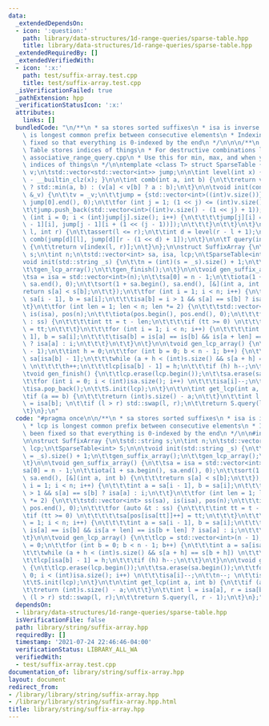 ```yaml
---
data:
  _extendedDependsOn:
  - icon: ':question:'
    path: library/data-structures/1d-range-queries/sparse-table.hpp
    title: library/data-structures/1d-range-queries/sparse-table.hpp
  _extendedRequiredBy: []
  _extendedVerifiedWith:
  - icon: ':x:'
    path: test/suffix-array.test.cpp
    title: test/suffix-array.test.cpp
  _isVerificationFailed: true
  _pathExtension: hpp
  _verificationStatusIcon: ':x:'
  attributes:
    links: []
  bundledCode: "\n/**\n * sa stores sorted suffixes\n * isa is inverse of sa\n * lcp\
    \ is longest common prefix between consecutive elements\n * Indexing has been\
    \ fixed so that everything is 0-indexed by the end\n */\n\n\n/**\n * This Sparse\
    \ Table stores indices of things\n * For destructive combinations like gcd, use\
    \ associative_range_query.cpp\n * Use this for min, max, and when you need the\
    \ indices of things\n */\n\ntemplate <class T> struct SparseTable {\n\tstd::vector<T>\
    \ v;\n\tstd::vector<std::vector<int>> jump;\n\n\tint level(int x) { return 31\
    \ - __builtin_clz(x); }\n\n\tint comb(int a, int b) {\n\t\treturn v[a] == v[b]\
    \ ? std::min(a, b) : (v[a] < v[b] ? a : b);\n\t}\n\n\tvoid init(const std::vector<T>\
    \ &_v) {\n\t\tv = _v;\n\t\tjump = {std::vector<int>((int)v.size())};\n\t\tiota(jump[0].begin(),\
    \ jump[0].end(), 0);\n\t\tfor (int j = 1; (1 << j) <= (int)v.size(); j++) {\n\t\
    \t\tjump.push_back(std::vector<int>((int)v.size() - (1 << j) + 1));\n\t\t\tfor\
    \ (int i = 0; i < (int)jump[j].size(); i++) {\n\t\t\t\tjump[j][i] = comb(jump[j\
    \ - 1][i], jump[j - 1][i + (1 << (j - 1))]);\n\t\t\t}\n\t\t}\n\t}\n\n\tint index(int\
    \ l, int r) {\n\t\tassert(l <= r);\n\t\tint d = level(r - l + 1);\n\t\treturn\
    \ comb(jump[d][l], jump[d][r - (1 << d) + 1]);\n\t}\n\n\tT query(int l, int r)\
    \ {\n\t\treturn v[index(l, r)];\n\t}\n};\n\nstruct SuffixArray {\n\tstd::string\
    \ s;\n\tint n;\n\tstd::vector<int> sa, isa, lcp;\n\tSparseTable<int> S;\n\n\t\
    void init(std::string _s) {\n\t\tn = (int)(s = _s).size() + 1;\n\t\tgen_suffix_array();\n\
    \t\tgen_lcp_array();\n\t\tgen_finish();\n\t}\n\n\tvoid gen_suffix_array() {\n\t\
    \tsa = isa = std::vector<int>(n);\n\t\tsa[0] = n - 1;\n\t\tiota(1 + sa.begin(),\
    \ sa.end(), 0);\n\t\tsort(1 + sa.begin(), sa.end(), [&](int a, int b) {\n\t\t\t\
    return s[a] < s[b];\n\t\t});\n\t\tfor (int i = 1; i < n; i++) {\n\t\t\tint a =\
    \ sa[i - 1], b = sa[i];\n\t\t\tisa[b] = i > 1 && s[a] == s[b] ? isa[a] : i;\n\t\
    \t}\n\t\tfor (int len = 1; len < n; len *= 2) {\n\t\t\tstd::vector<int> ss(sa),\
    \ is(isa), pos(n);\n\t\t\tiota(pos.begin(), pos.end(), 0);\n\t\t\tfor (auto &t\
    \ : ss) {\n\t\t\t\tint tt = t - len;\n\t\t\t\tif (tt >= 0) \n\t\t\t\t\tsa[pos[isa[tt]]++]\
    \ = tt;\n\t\t\t}\n\t\t\tfor (int i = 1; i < n; i++) {\n\t\t\t\tint a = sa[i -\
    \ 1], b = sa[i];\n\t\t\t\tisa[b] = is[a] == is[b] && is[a + len] == is[b + len]\
    \ ? isa[a] : i;\n\t\t\t}\n\t\t}\n\t}\n\n\tvoid gen_lcp_array() {\n\t\tlcp = std::vector<int>(n\
    \ - 1);\n\t\tint h = 0;\n\t\tfor (int b = 0; b < n - 1; b++) {\n\t\t\tint a =\
    \ sa[isa[b] - 1];\n\t\t\twhile (a + h < (int)s.size() && s[a + h] == s[b + h])\
    \ \n\t\t\t\th++;\n\t\t\tlcp[isa[b] - 1] = h;\n\t\t\tif (h) h--;\n\t\t}\n\t}\n\n\
    \tvoid gen_finish() {\n\t\tlcp.erase(lcp.begin());\n\t\tsa.erase(sa.begin());\n\
    \t\tfor (int i = 0; i < (int)isa.size(); i++) \n\t\t\tisa[i]--;\n\t\tn--; \n\t\
    \tisa.pop_back();\n\t\tS.init(lcp);\n\t}\n\t\n\tint get_lcp(int a, int b) {\n\t\
    \tif (a == b) {\n\t\t\treturn (int)s.size() - a;\n\t\t}\n\t\tint l = isa[a], r\
    \ = isa[b]; \n\t\tif (l > r) std::swap(l, r);\n\t\treturn S.query(l, r - 1);\n\
    \t}\n};\n"
  code: "#pragma once\n\n/**\n * sa stores sorted suffixes\n * isa is inverse of sa\n\
    \ * lcp is longest common prefix between consecutive elements\n * Indexing has\
    \ been fixed so that everything is 0-indexed by the end\n */\n\n#include \"../data-structures/1d-range-queries/sparse-table.hpp\"\
    \n\nstruct SuffixArray {\n\tstd::string s;\n\tint n;\n\tstd::vector<int> sa, isa,\
    \ lcp;\n\tSparseTable<int> S;\n\n\tvoid init(std::string _s) {\n\t\tn = (int)(s\
    \ = _s).size() + 1;\n\t\tgen_suffix_array();\n\t\tgen_lcp_array();\n\t\tgen_finish();\n\
    \t}\n\n\tvoid gen_suffix_array() {\n\t\tsa = isa = std::vector<int>(n);\n\t\t\
    sa[0] = n - 1;\n\t\tiota(1 + sa.begin(), sa.end(), 0);\n\t\tsort(1 + sa.begin(),\
    \ sa.end(), [&](int a, int b) {\n\t\t\treturn s[a] < s[b];\n\t\t});\n\t\tfor (int\
    \ i = 1; i < n; i++) {\n\t\t\tint a = sa[i - 1], b = sa[i];\n\t\t\tisa[b] = i\
    \ > 1 && s[a] == s[b] ? isa[a] : i;\n\t\t}\n\t\tfor (int len = 1; len < n; len\
    \ *= 2) {\n\t\t\tstd::vector<int> ss(sa), is(isa), pos(n);\n\t\t\tiota(pos.begin(),\
    \ pos.end(), 0);\n\t\t\tfor (auto &t : ss) {\n\t\t\t\tint tt = t - len;\n\t\t\t\
    \tif (tt >= 0) \n\t\t\t\t\tsa[pos[isa[tt]]++] = tt;\n\t\t\t}\n\t\t\tfor (int i\
    \ = 1; i < n; i++) {\n\t\t\t\tint a = sa[i - 1], b = sa[i];\n\t\t\t\tisa[b] =\
    \ is[a] == is[b] && is[a + len] == is[b + len] ? isa[a] : i;\n\t\t\t}\n\t\t}\n\
    \t}\n\n\tvoid gen_lcp_array() {\n\t\tlcp = std::vector<int>(n - 1);\n\t\tint h\
    \ = 0;\n\t\tfor (int b = 0; b < n - 1; b++) {\n\t\t\tint a = sa[isa[b] - 1];\n\
    \t\t\twhile (a + h < (int)s.size() && s[a + h] == s[b + h]) \n\t\t\t\th++;\n\t\
    \t\tlcp[isa[b] - 1] = h;\n\t\t\tif (h) h--;\n\t\t}\n\t}\n\n\tvoid gen_finish()\
    \ {\n\t\tlcp.erase(lcp.begin());\n\t\tsa.erase(sa.begin());\n\t\tfor (int i =\
    \ 0; i < (int)isa.size(); i++) \n\t\t\tisa[i]--;\n\t\tn--; \n\t\tisa.pop_back();\n\
    \t\tS.init(lcp);\n\t}\n\t\n\tint get_lcp(int a, int b) {\n\t\tif (a == b) {\n\t\
    \t\treturn (int)s.size() - a;\n\t\t}\n\t\tint l = isa[a], r = isa[b]; \n\t\tif\
    \ (l > r) std::swap(l, r);\n\t\treturn S.query(l, r - 1);\n\t}\n};"
  dependsOn:
  - library/data-structures/1d-range-queries/sparse-table.hpp
  isVerificationFile: false
  path: library/string/suffix-array.hpp
  requiredBy: []
  timestamp: '2021-07-24 22:46:46-04:00'
  verificationStatus: LIBRARY_ALL_WA
  verifiedWith:
  - test/suffix-array.test.cpp
documentation_of: library/string/suffix-array.hpp
layout: document
redirect_from:
- /library/library/string/suffix-array.hpp
- /library/library/string/suffix-array.hpp.html
title: library/string/suffix-array.hpp
---
```

